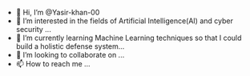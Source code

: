 - 👋 Hi, I’m @Yasir-khan-00
- 👀 I’m interested in the fields of Artificial Intelligence(AI) and cyber security ...
- 🌱 I’m currently learning Machine Learning techniques so that I could build a holistic defense system...
- 💞️ I’m looking to collaborate on ...
- 📫 How to reach me ...

<!---
Yasir-khan-00/Yasir-khan-00 is a ✨ special ✨ repository because its `README.md` (this file) appears on your GitHub profile.
You can click the Preview link to take a look at your changes.
--->
